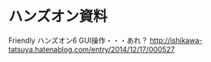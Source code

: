 ハンズオン資料
========================
Friendly ハンズオン6 GUI操作・・・あれ？
http://ishikawa-tatsuya.hatenablog.com/entry/2014/12/17/000527
